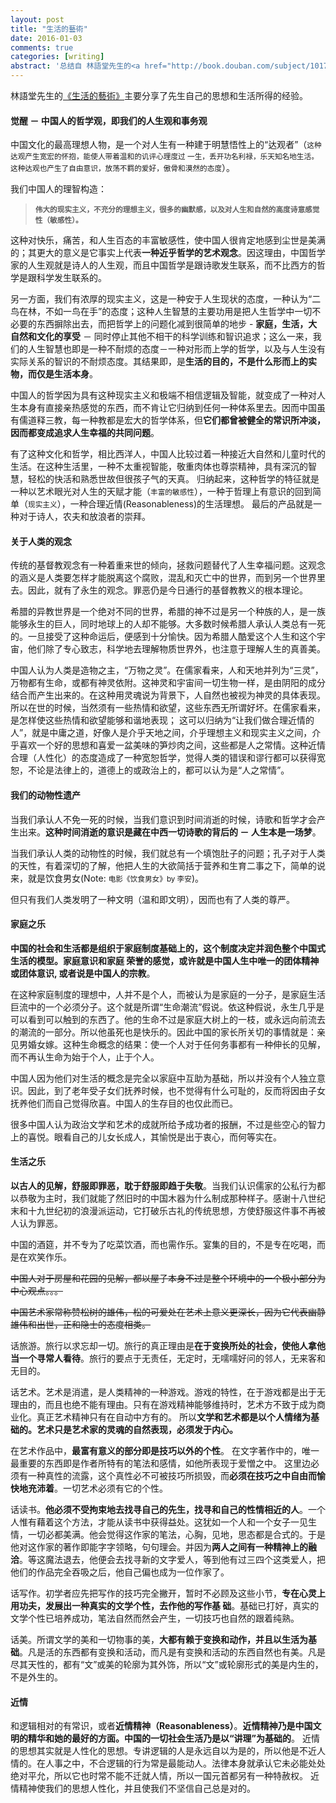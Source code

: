 ```yaml
---
layout: post
title: "生活的藝術"
date: 2016-01-03
comments: true
categories: [writing]
abstract: '总结自 林語堂先生的<a href="http://book.douban.com/subject/1017626/">[生活的藝術]</a>, 其中主要分享了先生自己的思想和生活所得的经验'
---
```

林語堂先生的[《生活的藝術》](http://book.douban.com/subject/1017626/)主要分享了先生自己的思想和生活所得的经验。 

#### 觉醒 － 中国人的哲学观，即我们的人生观和事务观

中国文化的最高理想人物，是一个对人生有一种建于明慧悟性上的“达观者”（<small>这种达观产生宽宏的怀抱，能使人带着温和的讥评心理度过
一生，丢开功名利禄，乐天知名地生活。这种达观也产生了自由意识，放荡不羁的爱好，傲骨和漠然的态度</small>）。

我们中国人的理智构造：  
> <small>**伟大的现实主义，不充分的理想主义，很多的幽默感，以及对人生和自然的高度诗意感觉性（敏感性）。**</small>

这种对快乐，痛苦，和人生百态的丰富敏感性，使中国人很肯定地感到尘世是美满的；其更大的意义是它事实上代表**一种近乎哲学的艺术观念**。因这理由，中国哲学家的人生观就是诗人的人生观，而且中国哲学是跟诗歌发生联系，而不比西方的哲学是跟科学发生联系的。

另一方面，我们有浓厚的现实主义，这是一种安于人生现状的态度，一种认为“二鸟在林，不如一鸟在手”的态度；这种人生智慧的主要功用是把人生哲学中一切不必要的东西摒除出去，而把哲学上的问题化减到很简单的地步 - **家庭，生活，大自然和文化的享受** － 同时停止其他不相干的科学训练和智识追求；这么一来，我们的人生智慧也即是一种不耐烦的态度－一种对形而上学的哲学，以及与人生没有实际关系的智识的不耐烦态度。其结果即，是**生活的目的，不是什么形而上的实物，而仅是生活本身**。

中国人的哲学因为具有这种现实主义和极端不相信逻辑及智能，就变成了一种对人生本身有直接亲热感觉的东西，而不肯让它归纳到任何一种体系里去。因而中国虽有儒道释三教，每一种教都是宏大的哲学体系，但**它们都曾被健全的常识所冲淡，因而都变成追求人生幸福的共同问题**。

有了这种文化和哲学，相比西洋人，中国人比较过着一种接近大自然和儿童时代的生活。在这种生活里，一种不太重视智能，敬重肉体也尊崇精神，具有深沉的智慧，轻松的快活和熟悉世故但很孩子气的天真。 归纳起来，这种哲学的特征就是一种以艺术眼光对人生的天赋才能（<small>丰富的敏感性</small>），一种于哲理上有意识的回到简单（<small>现实主义</small>），一种合理近情(Reasonableness)的生活理想。 最后的产品就是一种对于诗人，农夫和放浪者的崇拜。

#### 关于人类的观念

传统的基督教观念有一种着重来世的倾向，拯救问题替代了人生幸福问题。这观念的涵义是人类要怎样才能脱离这个腐败，混乱和灭亡中的世界，而到另一个世界里去。因此，就有了永生的观念。罪恶仍是今日通行的基督教教义的根本理论。

希腊的异教世界是一个绝对不同的世界，希腊的神不过是另一个种族的人，是一族能够永生的巨人，同时地球上的人却不能够。大多数时候希腊人承认人类总有一死的。一旦接受了这种命运后，便感到十分愉快。因为希腊人酷爱这个人生和这个宇宙，他们除了专心致志，科学地去理解物质世界外，也注意于理解人生的真善美。

中国人认为人类是造物之主，“万物之灵”。在儒家看来，人和天地并列为“三灵”，万物都有生命，或都有神灵依附。这神灵和宇宙间一切生物一样，是由阴阳的成分结合而产生出来的。在这种用灵魂说为背景下，人自然也被视为神灵的具体表现。所以在世的时候，当然须有一些热情和欲望，这些东西无所谓好坏。在儒家看来，是怎样使这些热情和欲望能够和谐地表现； 这可以归纳为“让我们做合理近情的人”，就是中庸之道，好像人是介乎天地之间，介乎理想主义和现实主义之间，介乎喜欢一个好的思想和喜爱一盆美味的笋炒肉之间，这些都是人之常情。这种近情合理（人性化）的态度造成了一种宽恕哲学，觉得人类的错误和谬行都可以获得宽恕，不论是法律上的，道德上的或政治上的，都可以认为是“人之常情”。

#### 我们的动物性遗产

当我们承认人不免一死的时候，当我们意识到时间消逝的时候，诗歌和哲学才会产生出来。**这种时间消逝的意识是藏在中西一切诗歌的背后的 － 人生本是一场梦**。

当我们承认人类的动物性的时候，我们就总有一个填饱肚子的问题；孔子对于人类的天性，有着深切的了解，他把人生的大欲简括于营养和生育二事之下，简单的说来，就是饮食男女(Note: <small>电影《饮食男女》by 李安</small>)。

但只有我们人类发明了一种文明（温和即文明），因而也有了人类的尊严。

####  家庭之乐

**中国的社会和生活都是组织于家庭制度基础上的，这个制度决定并润色整个中国式生活的模型。家庭意识和家庭
荣誉的感觉，或许就是中国人生中唯一的团体精神或团体意识, 或者说是中国人的宗教**。

在这种家庭制度的理想中，人并不是个人，而被认为是家庭的一分子，是家庭生活巨流中的一个必须分子。这个就是所谓“生命潮流”假说。依这种假说，永生几乎是可以看到可以触到的东西了。他的生命不过是家庭大树上的一枝，或永远向前流去的潮流的一部分。所以他虽死也是快乐的。因此中国的家长所关切的事情就是：亲见男婚女嫁。这种生命概念的结果：使一个人对于任何务事都有一种伸长的见解，而不再认生命为始于个人，止于个人。

中国人因为他们对生活的概念是完全以家庭中互助为基础，所以并没有个人独立意识。因此，到了老年受子女们抚养时候，也不觉得有什么可耻的，反而将因由子女抚养他们而自己觉得欣喜。中国人的生存目的也仅此而已。

很多中国人认为政治文学和艺术的成就所给予成功者的报酬，不过是些空心的智力上的喜悦。眼看自己的儿女长成人，其愉悦是出于衷心，而何等实在。

####  生活之乐

**以古人的见解，舒服即罪恶，耽于舒服即趋于失敬**。当我们认识儒家的公私行为都以恭敬为主时，我们就能了然旧时的中国木器为什么制成那种样子。感谢十八世纪末和十九世纪初的浪漫派运动，它打破乐古礼的传统思想，方使舒服这件事不再被人认为罪恶。

中国的酒筵，并不专为了吃菜饮酒，而也需作乐。宴集的目的，不是专在吃喝，而是在欢笑作乐。

<del>中国人对于房屋和花园的见解，都以屋子本身不过是整个环境中的一个极小部分为中心观点。。。</del>

<del>中国艺术家常称赞松树的雄伟，松的可爱处在艺术上意义更深长，因为它代表幽静雄伟和出世，正和隐士的态度相类。</del>

话旅游。旅行以求忘却一切。旅行的真正理由是**在于变换所处的社会，使他人拿他当一个寻常人看待**。旅行的要点于无责任，无定时，无嚅嚅好问的邻人，无来客和无目的。

话艺术。艺术是消遣，是人类精神的一种游戏。游戏的特性，在于游戏都是出于无理由的，而且也绝不能有理由。只有在游戏精神能够维持时，艺术方不致于成为商业化。真正艺术精神只有在自动中方有的。 所以**文学和艺术都是以个人情绪为基础的。艺术只是艺术家的灵魂的自然表现，必须发于内心。**

在艺术作品中，**最富有意义的部分即是技巧以外的个性**。 在文字著作中的，唯一最重要的东西即是作者所特有的笔法和感情，如他所表现于爱憎之中。 这里边必须有一种真性的流露，这个真性必不可被技巧所损毁，而**必须在技巧之中自由而愉快地充沛着**。一切艺术必须有它的个性。

话读书。**他必须不受拘束地去找寻自己的先生，找寻和自己的性情相近的人**。一个人惟有藉着这个方法，才能从读书中获得益处。这犹如一个人和一个女子一见生情，一切必都美满。他会觉得这作家的笔法，心胸，见地，思态都是合式的。于是他对这作家的著作即能字字领略，句句理会。并因为**两人之间有一种精神上的融洽**。等这魔法退去，他便会去找寻新的文字爱人，等到他有过三四个这类爱人，把他们的作品完全吞吸之后，他自己偏也成为一位作家了。

话写作。初学者应先把写作的技巧完全撇开，暂时不必顾及这些小节，**专在心灵上用功夫，发展出一种真实的文学个性，去作他的写作基
础**。基础已打好，真实的文学个性已培养成功，笔法自然而然会产生，一切技巧也自然的跟着纯熟。

话美。所谓文学的美和一切物事的美，**大都有赖于变换和动作，并且以生活为基础**。凡是活的东西都有变换和活动，而凡是有变换和活动的东西自然也有美。凡是尽其天性的，都有“文”或美的轮廓为其外饰，所以“文”或轮廓形式的美是内生的，不是外生的。

#### 近情

和逻辑相对的有常识，或者**近情精神（Reasonableness）**。**近情精神乃是中国文明的精华和她的最好的方面。中国的一切社会生活乃是以“讲理”为基础的**。 近情的思想其实就是人性化的思想。专讲逻辑的人是永远自以为是的，所以他是不近人情的。在人事之中，不合逻辑的行为常是最能动人。法律本身就承认它未必能处处绝对平允，所以它也时常不能不迁就人情，所以一国元首都另有一种特赦权。 近情精神使我们的思想人性化，并且使我们不坚信自己总是对的。

